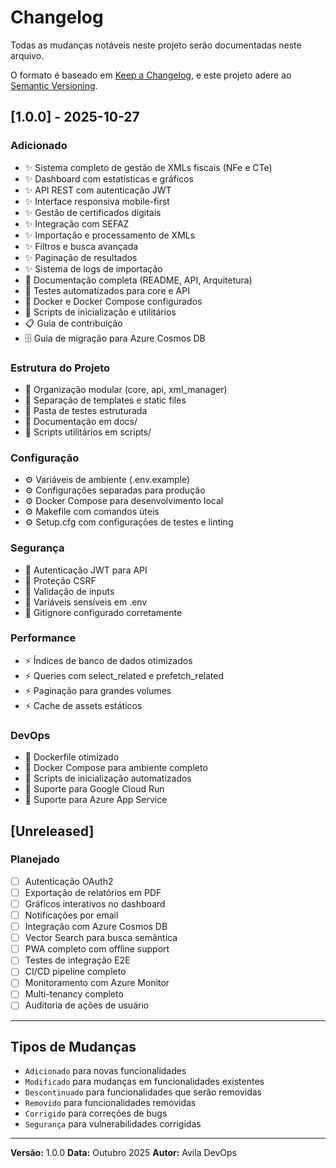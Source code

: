 # Changelog

Todas as mudanças notáveis neste projeto serão documentadas neste arquivo.

O formato é baseado em [Keep a Changelog](https://keepachangelog.com/pt-BR/1.0.0/),
e este projeto adere ao [Semantic Versioning](https://semver.org/lang/pt-BR/).

## [1.0.0] - 2025-10-27

### Adicionado
- ✨ Sistema completo de gestão de XMLs fiscais (NFe e CTe)
- ✨ Dashboard com estatísticas e gráficos
- ✨ API REST com autenticação JWT
- ✨ Interface responsiva mobile-first
- ✨ Gestão de certificados digitais
- ✨ Integração com SEFAZ
- ✨ Importação e processamento de XMLs
- ✨ Filtros e busca avançada
- ✨ Paginação de resultados
- ✨ Sistema de logs de importação
- 📝 Documentação completa (README, API, Arquitetura)
- 🧪 Testes automatizados para core e API
- 🐳 Docker e Docker Compose configurados
- 🔧 Scripts de inicialização e utilitários
- 📋 Guia de contribuição
- 🗄️ Guia de migração para Azure Cosmos DB

### Estrutura do Projeto
- 📁 Organização modular (core, api, xml_manager)
- 📁 Separação de templates e static files
- 📁 Pasta de testes estruturada
- 📁 Documentação em docs/
- 📁 Scripts utilitários em scripts/

### Configuração
- ⚙️ Variáveis de ambiente (.env.example)
- ⚙️ Configurações separadas para produção
- ⚙️ Docker Compose para desenvolvimento local
- ⚙️ Makefile com comandos úteis
- ⚙️ Setup.cfg com configurações de testes e linting

### Segurança
- 🔐 Autenticação JWT para API
- 🔐 Proteção CSRF
- 🔐 Validação de inputs
- 🔐 Variáveis sensíveis em .env
- 🔐 Gitignore configurado corretamente

### Performance
- ⚡ Índices de banco de dados otimizados
- ⚡ Queries com select_related e prefetch_related
- ⚡ Paginação para grandes volumes
- ⚡ Cache de assets estáticos

### DevOps
- 🚀 Dockerfile otimizado
- 🚀 Docker Compose para ambiente completo
- 🚀 Scripts de inicialização automatizados
- 🚀 Suporte para Google Cloud Run
- 🚀 Suporte para Azure App Service

## [Unreleased]

### Planejado
- [ ] Autenticação OAuth2
- [ ] Exportação de relatórios em PDF
- [ ] Gráficos interativos no dashboard
- [ ] Notificações por email
- [ ] Integração com Azure Cosmos DB
- [ ] Vector Search para busca semântica
- [ ] PWA completo com offline support
- [ ] Testes de integração E2E
- [ ] CI/CD pipeline completo
- [ ] Monitoramento com Azure Monitor
- [ ] Multi-tenancy completo
- [ ] Auditoria de ações de usuário

---

## Tipos de Mudanças

- `Adicionado` para novas funcionalidades
- `Modificado` para mudanças em funcionalidades existentes
- `Descontinuado` para funcionalidades que serão removidas
- `Removido` para funcionalidades removidas
- `Corrigido` para correções de bugs
- `Segurança` para vulnerabilidades corrigidas

---

**Versão:** 1.0.0
**Data:** Outubro 2025
**Autor:** Avila DevOps
